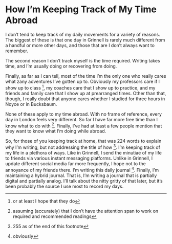 # How I’m Keeping Track of My Time Abroad

I don’t tend to keep track of my daily movements for a variety of reasons. The biggest of these is that one day in Grinnell is rarely much different from a handful or more other days, and those that are I don’t always want to remember.

The second reason I don’t track myself is the time required. Writing takes time, and I’m usually doing or recovering from doing.

Finally, as far as I can tell, most of the time I’m the only one who really cares what zany adventures I’ve gotten up to. Obviously my professors care if I show up to class [^1], my coaches care that I show up to practice, and my friends and family care that I show up at prearranged times. Other than that, though, I really doubt that anyone cares whether I studied for three hours in Noyce or in Bucksbaum.

None of these apply to my time abroad. With no frame of reference, every day in London feels very different. So far I have far more free time than I know what to do with [^2]. Finally, I’ve had at least a few people mention that they want to know what I’m doing while abroad.

So, for those of you keeping track at home, that was 224 words to explain why I’m writing, but not addressing the title of how [^3]. I’m keeping track of my life in a plethora of ways. Like in Grinnell, I send the minutiae of my life to friends via various instant messaging platforms. Unlike in Grinnell, I update different social media far more frequently, I hope not to the annoyance of my friends there. I’m writing this daily journal [^4]. Finally, I’m maintaining a hybrid journal. That is, I’m writing a journal that is partially digital and partially analog. I’ll talk about the nitty gritty of that later, but it’s been probably the source I use most to record my days.

[^1]: or at least I hope that they do
[^2]: assuming (accurately) that I don’t have the attention span to work on required and recommended readings
[^3]: 255 as of the end of this footnote
[^4]: obviously
